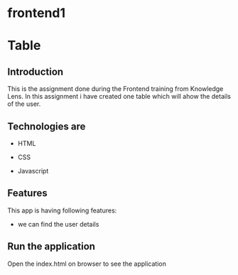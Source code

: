 # frontend1
# Table

## Introduction
This is the assignment done during the Frontend training from Knowledge Lens. In this assignment i have created one table which will ahow the details of the user.

## Technologies are

- HTML

- CSS 

- Javascript

## Features

This app is having following features:

- we can find the user details


## Run the application
Open the index.html on browser to see the application